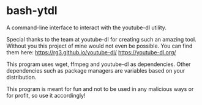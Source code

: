 # bash-ytdl
A command-line interface to interact with the youtube-dl utility.

Special thanks to the team at youtube-dl for creating such an amazing tool. Without you this project of mine would not even be possible. 
You can find them here:
https://rg3.github.io/youtube-dl/
https://youtube-dl.org/

This program uses wget, ffmpeg and youtube-dl as dependencies. Other dependencies such as package managers are variables
based on your distribution.

This program is meant for fun and not to be used in any malicious ways or for profit, so use it accordingly!
